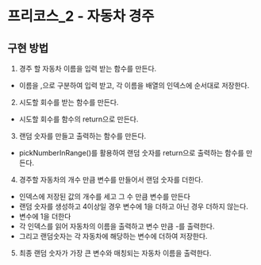 # 프리코스_2 - 자동차 경주

## 구현 방법
1. 경주 할 자동차 이름을 입력 받는 함수를 만든다.
- 이름을 ,으로 구분하여 입력 받고, 각 이름을 배열의 인덱스에 순서대로 저장한다.
2. 시도할 회수를 받는 함수를 만든다.
- 시도할 회수를 함수의 return으로 만든다.
3. 랜덤 숫자를 만들고 출력하는 함수를 만든다.
- pickNumberInRange()를 활용하여 랜덤 숫자를 return으로 출력하는 함수를 만든다.
4. 경주할 자동차의 개수 만큼 변수를 만들어서 랜덤 숫자를 더한다.
- 인덱스에 저장된 값의 개수를 세고 그 수 만큼 변수를 만든다
- 랜덤 숫자를 생성하고 4이상일 경우 변수에 1을 더하고 아닌 경우 더하지 않는다.
- 변수에 1을 더한다
- 각 인덱스를 읽어 자동차의 이름을 출력하고 변수 만큼 -를 출력한다.
- 그리고 랜덤숫자는 각 자동차에 해당하는 변수에 더하여 저장한다.
5. 최종 랜덤 숫자가 가장 큰 변수와 매칭되는 자동차 이름을 출력한다.